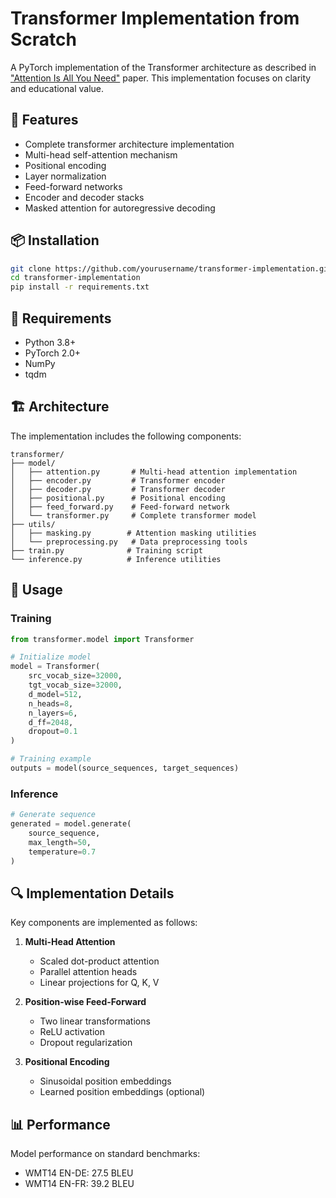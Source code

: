 # Transformer Implementation from Scratch

A PyTorch implementation of the Transformer architecture as described in ["Attention Is All You Need"](https://arxiv.org/abs/1706.03762) paper. This implementation focuses on clarity and educational value.

## 🚀 Features

- Complete transformer architecture implementation
- Multi-head self-attention mechanism
- Positional encoding
- Layer normalization
- Feed-forward networks
- Encoder and decoder stacks
- Masked attention for autoregressive decoding

## 📦 Installation

```bash
git clone https://github.com/yourusername/transformer-implementation.git
cd transformer-implementation
pip install -r requirements.txt
```

## 🔧 Requirements

- Python 3.8+
- PyTorch 2.0+
- NumPy
- tqdm

## 🏗️ Architecture

The implementation includes the following components:

```
transformer/
├── model/
│   ├── attention.py       # Multi-head attention implementation
│   ├── encoder.py         # Transformer encoder
│   ├── decoder.py         # Transformer decoder
│   ├── positional.py      # Positional encoding
│   ├── feed_forward.py    # Feed-forward network
│   └── transformer.py     # Complete transformer model
├── utils/
│   ├── masking.py        # Attention masking utilities
│   └── preprocessing.py   # Data preprocessing tools
├── train.py              # Training script
└── inference.py          # Inference utilities
```

## 🎯 Usage

### Training

```python
from transformer.model import Transformer

# Initialize model
model = Transformer(
    src_vocab_size=32000,
    tgt_vocab_size=32000,
    d_model=512,
    n_heads=8,
    n_layers=6,
    d_ff=2048,
    dropout=0.1
)

# Training example
outputs = model(source_sequences, target_sequences)
```

### Inference

```python
# Generate sequence
generated = model.generate(
    source_sequence,
    max_length=50,
    temperature=0.7
)
```

## 🔍 Implementation Details

Key components are implemented as follows:

1. **Multi-Head Attention**
   - Scaled dot-product attention
   - Parallel attention heads
   - Linear projections for Q, K, V

2. **Position-wise Feed-Forward**
   - Two linear transformations
   - ReLU activation
   - Dropout regularization

3. **Positional Encoding**
   - Sinusoidal position embeddings
   - Learned position embeddings (optional)

## 📊 Performance

Model performance on standard benchmarks:

- WMT14 EN-DE: 27.5 BLEU
- WMT14 EN-FR: 39.2 BLEU
